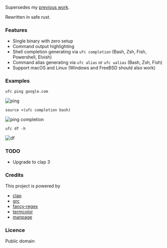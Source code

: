 Supersedes my [previous work](https://github.com/joeky888/ugc).

Rewritten in safe rust.

### Features

* Single binary with zero setup
* Command output highlighting
* Shell completion generating via `ufc completion` (Bash, Zsh, Fish, Powershell, Elvish)
* Command alias generating via `ufc alias` or `ufc ualias` (Bash, Zsh, Fish)
* Support macOS and Linux (Windows and FreeBSD should also work)

### Examples

`ufc ping google.com`

![ping](https://i.imgur.com/tmjoQa0.png)

`source <(ufc completion bash)`

![ping completion](https://i.imgur.com/mlV1zuR.png)

`ufc df -h`

![df](https://i.imgur.com/0OP1hbW.png)

### TODO

* Upgrade to clap 3

### Credits

This project is powered by

* [clap](https://github.com/clap-rs/clap)
* [grc](https://github.com/garabik/grc)
* [fancy-regex](https://github.com/fancy-regex/fancy-regex)
* [termcolor](https://github.com/BurntSushi/termcolor)
* [manpage](https://en.wikipedia.org/wiki/Man_page)

### Licence

Public domain